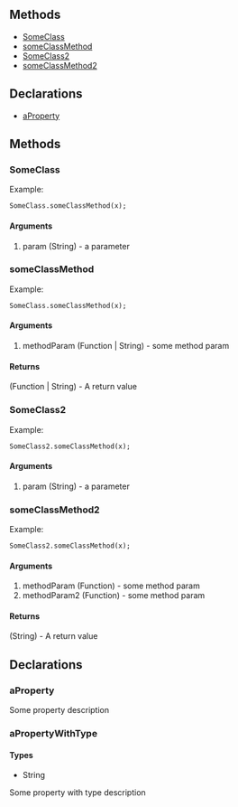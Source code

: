 ## Methods

* [SomeClass][0]
* [someClassMethod][1]
* [SomeClass2][2]
* [someClassMethod2][3]

## Declarations

* [aProperty][4]

## Methods

### SomeClass

Example:

    SomeClass.someClassMethod(x);
    

#### Arguments

1. param (String) - a parameter

### someClassMethod

Example:

    SomeClass.someClassMethod(x);
    

#### Arguments

1. methodParam (Function | String) - some method param

#### Returns  
  
(Function | String) - A return value

### SomeClass2

Example:

    SomeClass2.someClassMethod(x);
    

#### Arguments

1. param (String) - a parameter

### someClassMethod2

Example:

    SomeClass2.someClassMethod(x);
    

#### Arguments

1. methodParam (Function) - some method param
2. methodParam2 (Function) - some method param

#### Returns  
  
(String) - A return value

## Declarations

### aProperty

Some property description

### aPropertyWithType

#### Types

  * String

Some property with type description


[0]: #someclass
[1]: #someclassmethod
[2]: #someclass2
[3]: #someclassmethod2
[4]: #aproperty